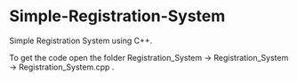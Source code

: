 # Simple-Registration-System
Simple Registration System using C++.

To get the code open the folder Registration_System  ->  Registration_System  ->  Registration_System.cpp .
